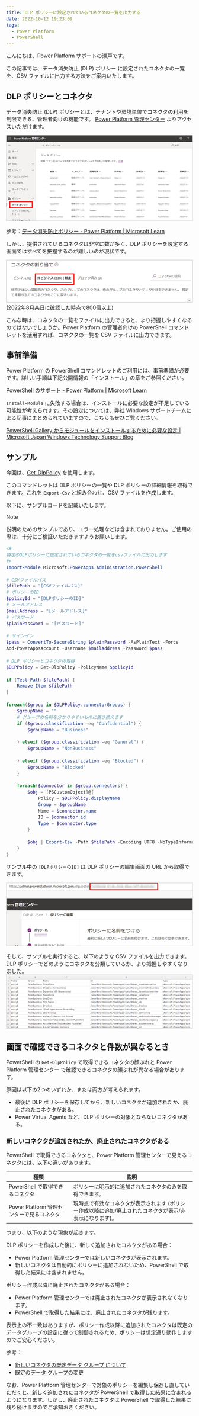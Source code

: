 ```yaml
---
title: DLP ポリシーに設定されているコネクタの一覧を出力する
date: 2022-10-12 19:23:09
tags:
  - Power Platform
  - PowerShell
---
```


こんにちは、Power Platform サポートの瀬戸です。

この記事では、データ消失防止 (DLP) ポリシー に設定されたコネクタの一覧を、CSV ファイルに出力する方法をご案内いたします。

<!-- more -->

## DLP ポリシーとコネクタ
データ消失防止 (DLP) ポリシーとは、テナントや環境単位でコネクタの利用を制限できる、管理者向けの機能です。
[Power Platform 管理センター](https://admin.powerplatform.microsoft.com/home) よりアクセスいただけます。

![](Output-dlp-policy-connector-list/2022-08-17-17-29-40.png)

参考：[データ消失防止ポリシー - Power Platform | Microsoft Learn](https://learn.microsoft.com/ja-jp/power-platform/admin/wp-data-loss-prevention)

しかし、提供されているコネクタは非常に数が多く、DLP ポリシーを設定する画面ではすべてを把握するのが難しいのが現状です。

![](Output-dlp-policy-connector-list/2022-08-18-16-35-50.png)  
(2022年8月某日に確認した時点で800個以上)

こんな時は、コネクタの一覧をファイルに出力できると、より把握しやすくなるのではないでしょうか。Power Platform の管理者向けの PowerShell コマンドレットを活用すれば、コネクタの一覧を CSV ファイルに出力できます。

## 事前準備
Power Platform の PowerShell コマンドレットのご利用には、事前準備が必要です。詳しい手順は下記公開情報の「インストール」の章をご参照ください。

[PowerShell のサポート - Power Platform | Microsoft Learn](https://learn.microsoft.com/ja-jp/power-platform/admin/powerapps-powershell)

`Install-Module` に失敗する場合は、インストールに必要な設定が不足している可能性が考えられます。その設定については、弊社 Windows サポートチームによる記事にまとめられていますので、こちらもぜひご覧ください。

[PowerShell Gallery からモジュールをインストールするために必要な設定 | Microsoft Japan Windows Technology Support Blog](https://jpwinsup.github.io/blog/2021/06/14/UserInterfaceAndApps/PowerShell/how-to-setup-install-module/)

## サンプル
今回は、[Get-DlpPolicy](https://learn.microsoft.com/ja-jp/powershell/module/microsoft.powerapps.administration.powershell/get-dlppolicy?view=pa-ps-latest) を使用します。

このコマンドレットは DLP ポリシーの一覧や DLP ポリシーの詳細情報を取得できます。これを `Export-Csv` と組み合わせ、CSV ファイルを作成します。

以下に、サンプルコードを記載いたします。

>[!NOTE]  
>説明のためのサンプルであり、エラー処理などは含まれておりません。ご使用の際は、十分にご検証いただきますようお願いします。

```powershell
<#
特定のDLPポリシーに設定されているコネクタの一覧をcsvファイルに出力します
#>
Import-Module Microsoft.PowerApps.Administration.PowerShell

# CSVファイルパス
$filePath = "[CSVファイルパス]"
# ポリシーのID
$policyId = "[DLPポリシーのID]"
# メールアドレス
$mailAddress = "[メールアドレス]"
# パスワード
$plainPassword = "[パスワード]"

# サインイン
$pass = ConvertTo-SecureString $plainPassword -AsPlainText -Force
Add-PowerAppsAccount -Username $mailAddress -Password $pass

# DLP ポリシーとコネクタの取得
$DLPPolicy = Get-DlpPolicy -PolicyName $policyId

if (Test-Path $filePath) {
    Remove-Item $filePath
}

foreach($group in $DLPPolicy.connectorGroups) {
    $groupName = ""
    # グループの名前を分かりやすいものに置き換えます
    if ($group.classification -eq "Confidential") {
        $groupName = "Business"
    
    } elseif ($group.classification -eq "General") {
        $groupName = "NonBusiness"

    } elseif ($group.classification -eq "Blocked") {
        $groupName = "Blocked"
    }

    foreach($connector in $group.connectors) {
        $obj = [PSCustomObject]@{
            Policy = $DLPPolicy.displayName
            Group = $groupName
            Name = $connector.name
            ID = $connector.id
            Type = $connector.type
        }

        $obj | Export-Csv -Path $filePath -Encoding UTF8 -NoTypeInformation -Append
    }
}
```

サンプル中の `[DLPポリシーのID]` は DLP ポリシーの編集画面の URL から取得できます。

![](Output-dlp-policy-connector-list/2022-08-18-17-24-45.png)

そして、サンプルを実行すると、以下のような CSV ファイルを出力できます。DLP ポリシーでどのようにコネクタを分類しているか、より把握しやすくなりました。  
![](Output-dlp-policy-connector-list/2022-08-18-16-56-37.png)

## 画面で確認できるコネクタと件数が異なるとき

PowerShell の `Get-DlpPolicy` で取得できるコネクタの顔ぶれと Power Platform 管理センター で確認できるコネクタの顔ぶれが異なる場合があります。

原因は以下の2つのいずれか、または両方が考えられます。

* 最後に DLP ポリシーを保存してから、新しいコネクタが追加されたか、廃止されたコネクタがある。
* Power Virtual Agents など、DLP ポリシーの対象とならないコネクタがある。

### 新しいコネクタが追加されたか、廃止されたコネクタがある

PowerShell で取得できるコネクタと、Power Platform 管理センターで見えるコネクタには、以下の違いがあります。

|種類|説明|
|---|---|
|PowerShell で取得できるコネクタ|ポリシーに明示的に追加されたコネクタのみを取得できます。|
|Power Platform 管理センターで見るコネクタ|現時点で有効なコネクタが表示されます (ポリシー作成以降に追加/廃止されたコネクタが表示/非表示になります)。|

つまり、以下のような現象が起きます。

DLP ポリシーを作成した後に、新しく追加されたコネクタがある場合：

* Power Platform 管理センターでは新しいコネクタが表示されます。
* 新しいコネクタは自動的にポリシーに追加されないため、PowerShell で取得した結果には含まれません。

ポリシー作成以降に廃止されたコネクタがある場合：

* Power Platform 管理センターでは廃止されたコネクタが表示されなくなります。
* PowerShell で取得した結果には、廃止されたコネクタが残ります。

表示上の不一致はありますが、ポリシー作成以降に追加されたコネクタは既定のデータグループの設定に従って制御されるため、ポリシーは想定通り動作しますのでご安心ください。

 参考：

 * [新しいコネクタの既定データ グループ について](https://learn.microsoft.com/ja-jp/power-platform/admin/dlp-connector-classification#default-data-group-for-new-connectors)
 * [既定のデータ グループの変更](https://learn.microsoft.com/ja-jp/power-platform/admin/prevent-data-loss#change-the-default-data-group)

なお、Power Platform 管理センターで対象のポリシーを編集し保存し直していただくと、新しく追加されたコネクタが PowerShell で取得した結果に含まれるようになります。しかし、廃止されたコネクタは PowerShell で取得した結果に残り続けますのでご承知おきください。
